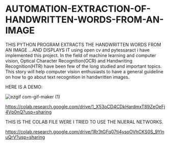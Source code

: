 # AUTOMATION-EXTRACTION-OF-HANDWRITTEN-WORDS-FROM-AN-IMAGE
THIS PYTHON PROGRAM EXTRACTS THE HANDWRITTEN WORDS FROM AN IMAGE ...AND DISPLAYS IT 
using open cv and pytessaract i have implemented this project.
In the field of machine learning and computer vision, Optical Character Recognition(OCR) and Handwriting Recognition(HTR) have been few of the long studied and important topics. This story will help computer vision enthusiasts to have a general guideline on how to go about text recognition in handwritten images.



HERE IS A DEMO:

![ezgif com-gif-maker (1)](https://user-images.githubusercontent.com/60866104/94984608-5a539a00-056b-11eb-98d5-64b0665607e1.gif)

https://colab.research.google.com/drive/1_X53oCD4CDkHardmxT89ZeOeFj4Vp0nQ?usp=sharing

THIS IS THE COLAB FILE WERE I TRIED TO USE THE NUERAL NETWORKS.

https://colab.research.google.com/drive/1Rr3tGFq07tj4ysoOVhCKS0S_9YlnuQrV?usp=sharing
